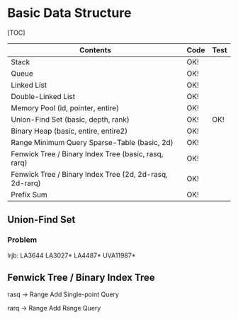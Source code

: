 # Basic Data Structure



[TOC]

| Contents                                 | Code | Test |
| ---------------------------------------- | ---- | ---- |
| Stack                                    | OK!  |      |
| Queue                                    | OK!  |      |
| Linked List                              | OK!  |      |
| Double-Linked List                       | OK!  |      |
| Memory Pool (id, pointer, entire)        | OK!  |      |
| Union-Find Set (basic, depth, rank)      | OK!  | OK!  |
| Binary Heap (basic, entire, entire2)     | OK!  |      |
| Range Minimum Query Sparse-Table (basic, 2d) | OK!  |      |
| Fenwick Tree / Binary Index Tree (basic, rasq, rarq) | OK!  |      |
| Fenwick Tree / Binary Index Tree (2d, 2d-rasq, 2d-rarq) | OK!  |      |
| Prefix Sum                               | OK!  |      |



## Union-Find Set 

### Problem

lrjb: LA3644 LA3027* LA4487* UVA11987* 



## Fenwick Tree / Binary Index Tree

rasq -> Range Add Single-point Query

rarq -> Range Add Range Query